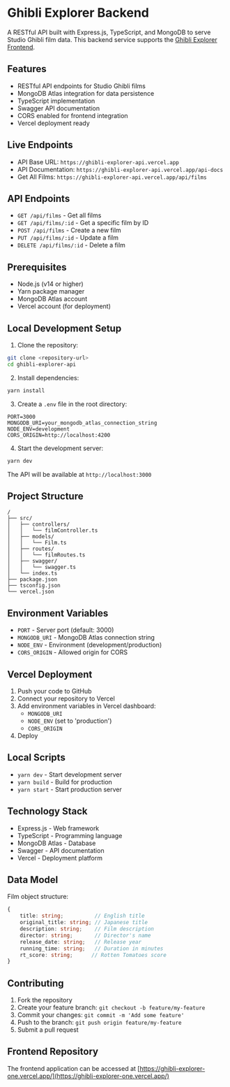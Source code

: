 # Ghibli Explorer Backend

A RESTful API built with Express.js, TypeScript, and MongoDB to serve Studio Ghibli film data. This backend service supports the [Ghibli Explorer Frontend](https://ghibli-explorer-one.vercel.app/).

## Features

- RESTful API endpoints for Studio Ghibli films
- MongoDB Atlas integration for data persistence
- TypeScript implementation
- Swagger API documentation
- CORS enabled for frontend integration
- Vercel deployment ready

## Live Endpoints

- API Base URL: `https://ghibli-explorer-api.vercel.app`
- API Documentation: `https://ghibli-explorer-api.vercel.app/api-docs`
- Get All Films: `https://ghibli-explorer-api.vercel.app/api/films`

## API Endpoints

- `GET /api/films` - Get all films
- `GET /api/films/:id` - Get a specific film by ID
- `POST /api/films` - Create a new film
- `PUT /api/films/:id` - Update a film
- `DELETE /api/films/:id` - Delete a film

## Prerequisites

- Node.js (v14 or higher)
- Yarn package manager
- MongoDB Atlas account
- Vercel account (for deployment)

## Local Development Setup

1. Clone the repository:
```bash
git clone <repository-url>
cd ghibli-explorer-api
```

2. Install dependencies:
```bash
yarn install
```

3. Create a `.env` file in the root directory:
```env
PORT=3000
MONGODB_URI=your_mongodb_atlas_connection_string
NODE_ENV=development
CORS_ORIGIN=http://localhost:4200
```

4. Start the development server:
```bash
yarn dev
```

The API will be available at `http://localhost:3000`

## Project Structure

```
/
├── src/
│   ├── controllers/
│   │   └── filmController.ts
│   ├── models/
│   │   └── Film.ts
│   ├── routes/
│   │   └── filmRoutes.ts
│   ├── swagger/
│   │   └── swagger.ts
│   └── index.ts
├── package.json
├── tsconfig.json
└── vercel.json
```

## Environment Variables

- `PORT` - Server port (default: 3000)
- `MONGODB_URI` - MongoDB Atlas connection string
- `NODE_ENV` - Environment (development/production)
- `CORS_ORIGIN` - Allowed origin for CORS

## Vercel Deployment

1. Push your code to GitHub
2. Connect your repository to Vercel
3. Add environment variables in Vercel dashboard:
   - `MONGODB_URI`
   - `NODE_ENV` (set to 'production')
   - `CORS_ORIGIN`
4. Deploy

## Local Scripts

- `yarn dev` - Start development server
- `yarn build` - Build for production
- `yarn start` - Start production server

## Technology Stack

- Express.js - Web framework
- TypeScript - Programming language
- MongoDB Atlas - Database
- Swagger - API documentation
- Vercel - Deployment platform

## Data Model

Film object structure:
```typescript
{
    title: string;          // English title
    original_title: string; // Japanese title
    description: string;    // Film description
    director: string;       // Director's name
    release_date: string;   // Release year
    running_time: string;   // Duration in minutes
    rt_score: string;      // Rotten Tomatoes score
}
```

## Contributing

1. Fork the repository
2. Create your feature branch: `git checkout -b feature/my-feature`
3. Commit your changes: `git commit -m 'Add some feature'`
4. Push to the branch: `git push origin feature/my-feature`
5. Submit a pull request

## Frontend Repository

The frontend application can be accessed at [https://ghibli-explorer-one.vercel.app/](https://ghibli-explorer-one.vercel.app/)